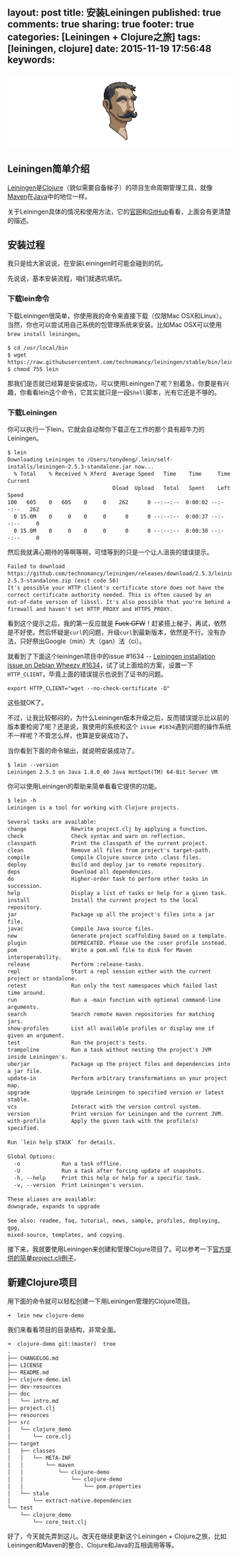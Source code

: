 layout: post
title: 安装Leiningen
published: true
comments: true
sharing: true
footer: true
categories: [Leiningen + Clojure之旅]
tags: [leiningen, clojure]
date: 2015-11-19 17:56:48
keywords:
---

![leiningen logo](/images/blog/leiningen.png)

## Leiningen简单介绍

[Leiningen](http://leiningen.org)是[Clojure](https://clojure.org)（貌似需要自备梯子）的项目生命周期管理工具，就像[Maven](http://maven.apache.org)在[Java](https://java.com)中的地位一样。

关于Leiningen具体的情况和使用方法，它的[官网](http://leiningen.org)和[GitHub](https://github.com/technomancy/leiningen)看看，上面会有更清楚的描述。
<!--more-->
## 安装过程

我只是给大家说说，在安装Leiningen时可能会碰到的坑。

先说说，基本安装流程，咱们就遇坑填坑。

### 下载lein命令

下载Leiningen很简单，你使用我的命令来直接下载（仅限Mac OSX和Linux）。当然，你也可以尝试用自己系统的包管理系统来安装。比如Mac OSX可以使用`brew install leiningen`。

```
$ cd /usr/local/bin
$ wget https://raw.githubusercontent.com/technomancy/leiningen/stable/bin/lein
$ chmod 755 lein
```

那我们是否就已经算是安装成功，可以使用Leiningen了呢？别着急，你要是有兴趣，你看看lein这个命令，它其实就只是一段`Shell`脚本，光有它还是不够的。

### 下载Leiningen

你可以执行一下lein，它就会自动帮你下载正在工作的那个具有超牛力的Leiningen。

```
$ lein 
Downloading Leiningen to /Users/tonydeng/.lein/self-installs/leiningen-2.5.3-standalone.jar now...
  % Total    % Received % Xferd  Average Speed   Time    Time     Time  Current
                                 Dload  Upload   Total   Spent    Left  Speed
100   605    0   605    0     0    262      0 --:--:--  0:00:02 --:--:--   262
  0 15.0M    0     0    0     0      0      0 --:--:--  0:00:37 --:--:--     0
  0 15.0M    0     0    0     0      0      0 --:--:--  0:00:38 --:--:--     0
```

然后我就满心期待的等啊等啊，可惜等到的只是一个让人沮丧的错误提示。

```
Failed to download https://github.com/technomancy/leiningen/releases/download/2.5.3/leiningen-2.5.3-standalone.zip (exit code 56)
It's possible your HTTP client's certificate store does not have the
correct certificate authority needed. This is often caused by an
out-of-date version of libssl. It's also possible that you're behind a
firewall and haven't set HTTP_PROXY and HTTPS_PROXY.
```

看到这个提示之后，我的第一反应就是 ~~Fuck GFW~~！赶紧搭上梯子，再试，依然是不好使。然后怀疑是`curl`的问题，升级`curl`到最新版本，依然是不行。没有办法，只好祭出Google（min）大（gan）法（ci）。

就看到了下面这个leiningen项目中的issue #1634 -- [Leiningen installation issue on Debian Wheezy #1634](https://github.com/technomancy/leiningen/issues/1634)，试了试上面给的方案，设置一下`HTTP_CLIENT`，毕竟上面的错误提示也说到了证书的问题。

```
export HTTP_CLIENT="wget --no-check-certificate -O"
```

这些就OK了。

不过，让我比较郁闷的，为什么Leiningen版本升级之后，反而错误提示比以前的版本要检阅了呢？还是说，我使用的系统和这个 `issue #1634`遇到问题的操作系统不一样呢？不管怎么样，也算是安装成功了。

当你看到下面的命令输出，就说明安装成功了。

```
$ lein --version
Leiningen 2.5.3 on Java 1.8.0_40 Java HotSpot(TM) 64-Bit Server VM
```

你可以使用Leiningen的帮助来简单看看它提供的功能。

```
$ lein -h
Leiningen is a tool for working with Clojure projects.

Several tasks are available:
change              Rewrite project.clj by applying a function.
check               Check syntax and warn on reflection.
classpath           Print the classpath of the current project.
clean               Remove all files from project's target-path.
compile             Compile Clojure source into .class files.
deploy              Build and deploy jar to remote repository.
deps                Download all dependencies.
do                  Higher-order task to perform other tasks in succession.
help                Display a list of tasks or help for a given task.
install             Install the current project to the local repository.
jar                 Package up all the project's files into a jar file.
javac               Compile Java source files.
new                 Generate project scaffolding based on a template.
plugin              DEPRECATED. Please use the :user profile instead.
pom                 Write a pom.xml file to disk for Maven interoperability.
release             Perform :release-tasks.
repl                Start a repl session either with the current project or standalone.
retest              Run only the test namespaces which failed last time around.
run                 Run a -main function with optional command-line arguments.
search              Search remote maven repositories for matching jars.
show-profiles       List all available profiles or display one if given an argument.
test                Run the project's tests.
trampoline          Run a task without nesting the project's JVM inside Leiningen's.
uberjar             Package up the project files and dependencies into a jar file.
update-in           Perform arbitrary transformations on your project map.
upgrade             Upgrade Leiningen to specified version or latest stable.
vcs                 Interact with the version control system.
version             Print version for Leiningen and the current JVM.
with-profile        Apply the given task with the profile(s) specified.

Run `lein help $TASK` for details.

Global Options:
  -o             Run a task offline.
  -U             Run a task after forcing update of snapshots.
  -h, --help     Print this help or help for a specific task.
  -v, --version  Print Leiningen's version.

These aliases are available:
downgrade, expands to upgrade

See also: readme, faq, tutorial, news, sample, profiles, deploying, gpg,
mixed-source, templates, and copying.
```


接下来，我就要使用Leiningen来创建和管理Clojure项目了。可以参考一下[官方提供的简单project.clj例子](https://github.com/technomancy/leiningen/blob/stable/sample.project.clj)。

## 新建Clojure项目

用下面的命令就可以轻松创建一下用Leiningen管理的Clojure项目。

```
➜  lein new clojure-demo
```

我们来看看项目的目录结构，非常全面。

```
➜  clojure-demo git:(master)  tree
.
├── CHANGELOG.md
├── LICENSE
├── README.md
├── clojure-demo.iml
├── dev-resources
├── doc
│   └── intro.md
├── project.clj
├── resources
├── src
│   └── clojure_demo
│       └── core.clj
├── target
│   ├── classes
│   │   └── META-INF
│   │       └── maven
│   │           └── clojure-demo
│   │               └── clojure-demo
│   │                   └── pom.properties
│   └── stale
│       └── extract-native.dependencies
└── test
    └── clojure_demo
        └── core_test.clj
```
好了，今天就先弄到这儿。改天在继续更新这个Leiningen + Clojure之旅，比如Leiningen和Maven的整合、Clojure和Java的互相调用等等。